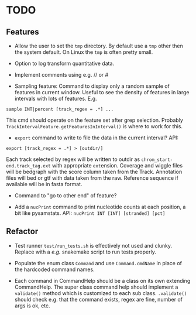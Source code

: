 TODO
====

Features
--------

* Allow the user to set the `tmp` directory. By default use a `tmp` other then 
  the system default. On Linux the `tmp` is often pretty small.

* Option to log transform quantitative data.

* Implement comments using e.g. // or # 

* Sampling feature: Command to display only a random sample of features in current window. 
  Useful to see the density of features in large intervals with lots of features. E.g.

```
sample INT|percent [track_regex = .*] ...
```

This cmd should operate on the feature set after grep selection. Probably `TrackIntervalFeature.getFeaturesInInterval()` is where
to work for this.

* `export` command to write to file the data in the current interval? API:

```
export [track_regex = .*] > [outdir/]
```

Each track selected by regex will be written to outdir as `chrom_start-end.track_tag.ext` with appropriate `ext`ension.
Coverage and wiggle files will be bedgraph with the score column taken from the Track. Annotation files will bed or gtf
with data taken from the raw. Reference sequence if available will be in fasta format.

* Command to "go to other end" of feature? 

* Add a `nucPrint` command to print nucleotide counts at each position, a bit like pysamstats. API:
`nucPrint INT [INT] [stranded] [pct]`

Refactor
--------

* Test runner `test/run_tests.sh` is effectively not used and clunky. Replace with a *e.g.* snakemake script to run tests properly.

* Populate the enum class `Command` and use `Command.cmdName` in place of the hardcoded command names.

* Each command in CommandHelp should be a class on its own extending CommandHelp. The super class command help
should implement a `validate()` method which is customized to each sub class. `.validate()` should check e.g.
that the command exists, regex are fine, number of args is ok, etc.
